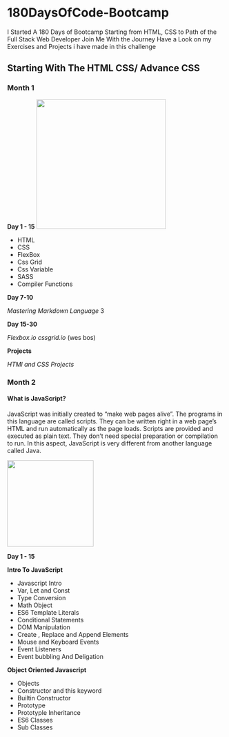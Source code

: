 # 180DaysOfCode-Bootcamp
I Started A 180 Days of Bootcamp Starting from HTML, CSS to Path of the Full Stack Web Developer Join Me With the Journey Have a Look on my Exercises and Projects i have made in this challenge

## Starting With The HTML CSS/ Advance CSS

### Month 1

__Day 1 - 15__                                          <img src="http://www.bobbyberberyan.com/wp-content/uploads/2012/03/HTML5CSS3Logos.svg" height="300px" width="300px"  />
* HTML
* CSS
* FlexBox
* Css Grid
* Css Variable 
* SASS
* Compiler Functions

__Day 7-10__

_Mastering Markdown Language_
3

__Day 15-30__

_Flexbox.io_
_cssgrid.io_
(wes bos)

__Projects__

_HTMl and CSS Projects_

### Month 2


#### What is JavaScript?

JavaScript was initially created to “make web pages alive”.
The programs in this language are called scripts. They can be written right in a web page’s HTML and run automatically as the page loads.
Scripts are provided and executed as plain text. They don’t need special preparation or compilation to run.
In this aspect, JavaScript is very different from another language called Java.

<img src="https://upload.wikimedia.org/wikipedia/commons/6/6a/JavaScript-logo.png" height = "200px" width ="200px" />

__Day 1 - 15__                                      

__Intro To JavaScript__

* Javascript Intro
* Var, Let and Const
* Type Conversion
* Math Object 
* ES6 Template Literals 
* Conditional Statements
* DOM Manipulation
* Create , Replace and Append Elements
* Mouse and Keyboard Events
* Event Listeners
* Event bubbling And Deligation

__Object Oriented Javascript__

* Objects 
* Constructor and this keyword
* Builtin Constructor
* Prototype 
* Prototyple Inheritance
* ES6 Classes
* Sub Classes

